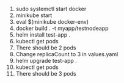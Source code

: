 1. sudo systemctl start docker
1. minikube start
1. eval $(minikube docker-env)
1. docker build . -t myapp/testnodeapp
1. helm install test-app .
1. kubectl get pods
1. There should be 2 pods
1. Change replicaCount to 3 in values.yaml
1. helm upgrade test-app .
1. kubectl get pods
1. There should be 3 pods
